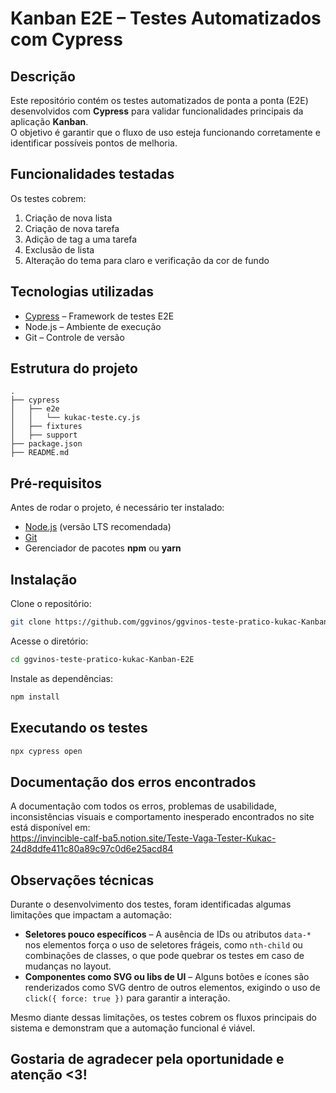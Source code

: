 # Kanban E2E – Testes Automatizados com Cypress

## Descrição

Este repositório contém os testes automatizados de ponta a ponta (E2E) desenvolvidos com **Cypress** para validar funcionalidades principais da aplicação **Kanban**.  
O objetivo é garantir que o fluxo de uso esteja funcionando corretamente e identificar possíveis pontos de melhoria.

## Funcionalidades testadas

Os testes cobrem:

1. Criação de nova lista  
2. Criação de nova tarefa  
3. Adição de tag a uma tarefa  
4. Exclusão de lista  
5. Alteração do tema para claro e verificação da cor de fundo

## Tecnologias utilizadas

- [Cypress](https://www.cypress.io/) – Framework de testes E2E  
- Node.js – Ambiente de execução  
- Git – Controle de versão

## Estrutura do projeto

```
.
├── cypress
│   ├── e2e
│   │   └── kukac-teste.cy.js
│   ├── fixtures
│   ├── support
├── package.json
├── README.md
```

## Pré-requisitos

Antes de rodar o projeto, é necessário ter instalado:

- [Node.js](https://nodejs.org/) (versão LTS recomendada)  
- [Git](https://git-scm.com/)  
- Gerenciador de pacotes **npm** ou **yarn**

## Instalação

Clone o repositório:

```bash
git clone https://github.com/ggvinos/ggvinos-teste-pratico-kukac-Kanban-E2E.git
```

Acesse o diretório:

```bash
cd ggvinos-teste-pratico-kukac-Kanban-E2E
```

Instale as dependências:

```bash
npm install
```

## Executando os testes

```bash
npx cypress open
```


## Documentação dos erros encontrados

A documentação com todos os erros, problemas de usabilidade, inconsistências visuais e comportamento inesperado encontrados no site está disponível em:  
https://invincible-calf-ba5.notion.site/Teste-Vaga-Tester-Kukac-24d8ddfe411c80a89c97c0d6e25acd84

## Observações técnicas

Durante o desenvolvimento dos testes, foram identificadas algumas limitações que impactam a automação:

- **Seletores pouco específicos** – A ausência de IDs ou atributos `data-*` nos elementos força o uso de seletores frágeis, como `nth-child` ou combinações de classes, o que pode quebrar os testes em caso de mudanças no layout.  
- **Componentes como SVG ou libs de UI** – Alguns botões e ícones são renderizados como SVG dentro de outros elementos, exigindo o uso de `click({ force: true })` para garantir a interação.  

Mesmo diante dessas limitações, os testes cobrem os fluxos principais do sistema e demonstram que a automação funcional é viável.

## Gostaria de agradecer pela oportunidade e atenção <3!
